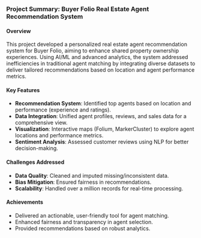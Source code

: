 ### Project Summary: Buyer Folio Real Estate Agent Recommendation System

#### Overview

This project developed a personalized real estate agent recommendation system for Buyer Folio, aiming to enhance shared property ownership experiences. Using AI/ML and advanced analytics, the system addressed inefficiencies in traditional agent matching by integrating diverse datasets to deliver tailored recommendations based on location and agent performance metrics.

#### Key Features

-   **Recommendation System**: Identified top agents based on location and performance (experience and ratings).
-   **Data Integration**: Unified agent profiles, reviews, and sales data for a comprehensive view.
-   **Visualization**: Interactive maps (Folium, MarkerCluster) to explore agent locations and performance metrics.
-   **Sentiment Analysis**: Assessed customer reviews using NLP for better decision-making.

#### Challenges Addressed

-   **Data Quality**: Cleaned and imputed missing/inconsistent data.
-   **Bias Mitigation**: Ensured fairness in recommendations.
-   **Scalability**: Handled over a million records for real-time processing.

#### Achievements

-   Delivered an actionable, user-friendly tool for agent matching.
-   Enhanced fairness and transparency in agent selection.
-   Provided recommendations based on robust analytics.